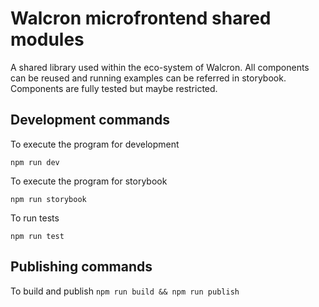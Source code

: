 # Walcron microfrontend shared modules

A shared library used within the eco-system of Walcron. All components can be reused and running examples can be referred in storybook. Components are fully tested but maybe restricted.

## Development commands

To execute the program for development

`npm run dev`

To execute the program for storybook

`npm run storybook`

To run tests

`npm run test`

## Publishing commands

To build and publish
`npm run build && npm run publish`
